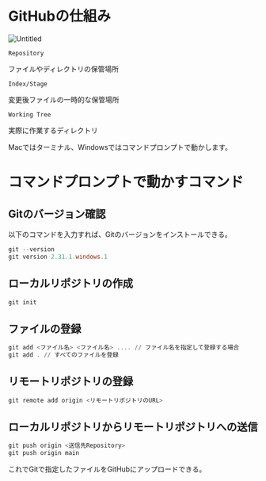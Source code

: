 # GitHubの仕組み

![Untitled](https://s3-us-west-2.amazonaws.com/secure.notion-static.com/f4474179-3d6a-4980-94ff-b78ba6b25d53/Untitled.png)

`Repository`

ファイルやディレクトリの保管場所

`Index/Stage`

変更後ファイルの一時的な保管場所

`Working Tree`

実際に作業するディレクトリ

Macではターミナル、Windowsではコマンドプロンプトで動かします。

# コマンドプロンプトで動かすコマンド

## Gitのバージョン確認

以下のコマンドを入力すれば、Gitのバージョンをインストールできる。

```powershell
git --version
git version 2.31.1.windows.1
```

## ローカルリポジトリの作成

```powershell
git init
```

## ファイルの登録

```powershell
git add <ファイル名> <ファイル名> .... // ファイル名を指定して登録する場合
git add . // すべてのファイルを登録
```

## リモートリポジトリの登録

```powershell
git remote add origin <リモートリポジトリのURL>
```

## ローカルリポジトリからリモートリポジトリへの送信

```powershell
git push origin <送信先Repository>
git push origin main
```

これでGitで指定したファイルをGitHubにアップロードできる。
